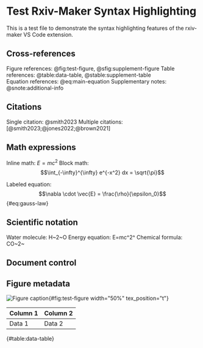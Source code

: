 # Test Rxiv-Maker Syntax Highlighting

This is a test file to demonstrate the syntax highlighting features of the rxiv-maker VS Code extension.

## Cross-references

Figure references: @fig:test-figure, @sfig:supplement-figure
Table references: @table:data-table, @stable:supplement-table  
Equation references: @eq:main-equation
Supplementary notes: @snote:additional-info

## Citations

Single citation: @smith2023
Multiple citations: [@smith2023;@jones2022;@brown2021]

## Math expressions

Inline math: $E = mc^2$
Block math: $$\int_{-\infty}^{\infty} e^{-x^2} dx = \sqrt{\pi}$$

Labeled equation:
$$\nabla \cdot \vec{E} = \frac{\rho}{\epsilon_0}$$ {#eq:gauss-law}

## Scientific notation

Water molecule: H~2~O
Energy equation: E=mc^2^
Chemical formula: CO~2~

## Document control

<newpage>
<clearpage>

## Figure metadata

![Figure caption](figure.png){#fig:test-figure width="50%" tex_position="t"}

| Column 1 | Column 2 |
|----------|----------|
| Data 1   | Data 2   |
{#table:data-table}